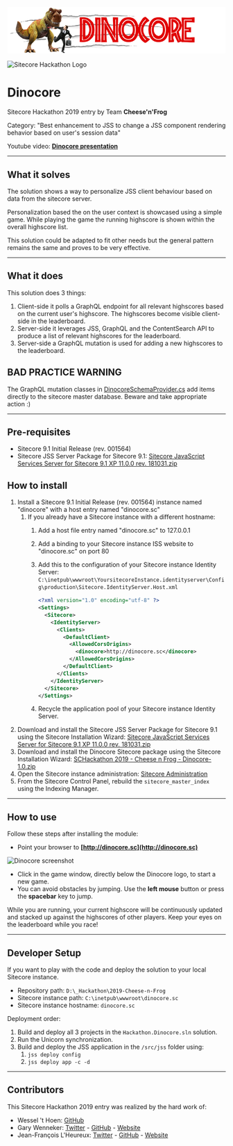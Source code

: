 ![Dinocore Logo](documentation/images/logo.png?raw=true "Dinocore Logo")

![Sitecore Hackathon Logo](documentation/images/hackathon.png?raw=true "Sitecore Hackathon Logo")

# Dinocore

Sitecore Hackathon 2019 entry by Team **Cheese'n'Frog**

Category: "Best enhancement to JSS to change a JSS component rendering behavior based on user's session data"

Youtube video: **[Dinocore presentation](https://youtu.be/5TzPXg7REws)**

---

## What it solves

The solution shows a way to personalize JSS client behaviour based on data from the sitecore server.

Personalization based the on the user context is showcased using a simple game. While playing the game the running highscore is shown within the overall highscore list.

This solution could be adapted to fit other needs but the general pattern remains the same and proves to be very effective.

---

## What it does

This solution does 3 things:

1. Client-side it polls a GraphQL endpoint for all relevant highscores based on the current user's highscore. The highscores become visible client-side in the leaderboard.
2. Server-side it leverages JSS, GraphQL and the ContentSearch API to produce a list of relevant highscores for the leaderboard.
3. Server-side a GraphQL mutation is used for adding a new highscores to the leaderboard.

## BAD PRACTICE WARNING

The GraphQL mutation classes in [DinocoreSchemaProvider.cs](src/dotnet/Feature/Highscores/website/Providers/DinocoreSchemaProvider.cs) add items directly to the sitecore master database. Beware and take appropriate action :)

---

## Pre-requisites

- Sitecore 9.1 Initial Release (rev. 001564)
- Sitecore JSS Server Package for Sitecore 9.1: [Sitecore JavaScript Services Server for Sitecore 9.1 XP 11.0.0 rev. 181031.zip](https://dev.sitecore.net/~/media/28F918CC225547EF9605C9ECD574D007.ashx)

## How to install

1. Install a Sitecore 9.1 Initial Release (rev. 001564) instance named "dinocore" with a host entry named "dinocore.sc"
   1. If you already have a Sitecore instance with a different hostname:
      1. Add a host file entry named "dinocore.sc" to 127.0.0.1
      2. Add a binding to your Sitecore instance ISS website to "dinocore.sc" on port 80
      3. Add this to the configuration of your Sitecore instance Identity Server: `C:\inetpub\wwwroot\YoursitecoreInstance.identityserver\Config\production\Sitecore.IdentityServer.Host.xml`

            ```xml
            <?xml version="1.0" encoding="utf-8" ?>
            <Settings>
              <Sitecore>
                <IdentityServer>
                  <Clients>
                    <DefaultClient>
                      <AllowedCorsOrigins>
                        <dinocore>http://dinocore.sc</dinocore>
                      </AllowedCorsOrigins>
                    </DefaultClient>
                  </Clients>
                </IdentityServer>
              </Sitecore>
            </Settings>
            ```

      4. Recycle the application pool of your Sitecore instance Identity Server.
2. Download and install the Sitecore JSS Server Package for Sitecore 9.1 using the Sitecore Installation Wizard: [Sitecore JavaScript Services Server for Sitecore 9.1 XP 11.0.0 rev. 181031.zip](https://dev.sitecore.net/~/media/28F918CC225547EF9605C9ECD574D007.ashx)
3. Download and install the Dinocore Sitecore package using the Sitecore Installation Wizard: [SCHackathon 2019 - Cheese n Frog - Dinocore-1.0.zip](sc.package/SCHackathon%202019%20-%20Cheese%20n%20Frog%20-%20Dinocore-1.0.zip)
4. Open the Sitecore instance administration: [Sitecore Administration](http://dinocore.sc/sitecore)
5. From the Sitecore Control Panel, rebuild the `sitecore_master_index` using the Indexing Manager.

---

## How to use

Follow these steps after installing the module:

- Point your browser to **[http://dinocore.sc](http://dinocore.sc)**

![Dinocore screenshot](documentation/images/screenshot.png?raw=true "Dinocore screenshot")

- Click in the game window, directly below the Dinocore logo, to start a new game.
- You can avoid obstacles by jumping. Use the **__left mouse__** button or press the **__spacebar__** key to jump.

While you are running, your current highscore will be continuously updated and stacked up against the highscores of other players. Keep your eyes on the leaderboard while you race!

---

## Developer Setup

If you want to play with the code and deploy the solution to your local Sitecore instance.

- Repository path: `D:\_Hackathon\2019-Cheese-n-Frog`
- Sitecore instance path: `C:\inetpub\wwwroot\dinocore.sc`
- Sitecore instance hostname: `dinocore.sc`

Deployment order:

1. Build and deploy all 3 projects in the `Hackathon.Dinocore.sln` solution.
2. Run the Unicorn synchronization.
3. Build and deploy the JSS application in the `/src/jss` folder using:
   1. `jss deploy config`
   2. `jss deploy app -c -d`

---

## Contributors

This Sitecore Hackathon 2019 entry was realized by the hard work of:

- Wessel 't Hoen: [GitHub](https://github.com/wgrthoen)
- Gary Wenneker: [Twitter](https://twitter.com/GaryWenneker) - [GitHub](https://github.com/GaryWenneker) - [Website](https://gary.wenneker.org/)
- Jean-François L'Heureux: [Twitter](https://twitter.com/jflh) - [GitHub](https://github.com/jflheureux) - [Website](https://www.jflh.ca)